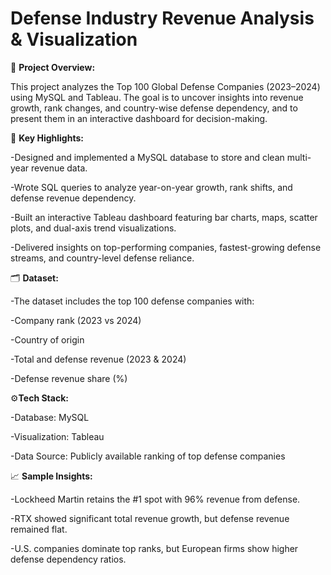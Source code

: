 # Defense Industry Revenue Analysis & Visualization
📌 **Project Overview:**

This project analyzes the Top 100 Global Defense Companies (2023–2024) using MySQL and Tableau.
The goal is to uncover insights into revenue growth, rank changes, and country-wise defense dependency, and to present them in an interactive dashboard for decision-making.

🔑 **Key Highlights:**

-Designed and implemented a MySQL database to store and clean multi-year revenue data.

-Wrote SQL queries to analyze year-on-year growth, rank shifts, and defense revenue dependency.

-Built an interactive Tableau dashboard featuring bar charts, maps, scatter plots, and dual-axis trend visualizations.

-Delivered insights on top-performing companies, fastest-growing defense streams, and country-level defense reliance.

🗂️ **Dataset:**

-The dataset includes the top 100 defense companies with:

-Company rank (2023 vs 2024)

-Country of origin

-Total and defense revenue (2023 & 2024)

-Defense revenue share (%)

⚙️**Tech Stack:**

-Database: MySQL

-Visualization: Tableau

-Data Source: Publicly available ranking of top defense companies

📈 **Sample Insights:**

-Lockheed Martin retains the #1 spot with 96% revenue from defense.

-RTX showed significant total revenue growth, but defense revenue remained flat.

-U.S. companies dominate top ranks, but European firms show higher defense dependency ratios.
